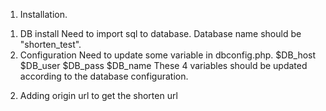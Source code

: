 1. Installation.

1) DB install
Need to import sql to database.
Database name should be "shorten_test".
2) Configuration
Need to update some variable in dbconfig.php.
$DB_host
$DB_user
$DB_pass
$DB_name 
These 4 variables should be updated according to the database configuration.

2. Adding origin url to get the shorten url
